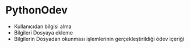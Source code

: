 # PythonOdev
- Kullanıcıdan bilgisi alma
- Bilgileri Dosyaya ekleme
- Bilgilerin Dosyadan okunması
işlemlerinin gerçekleştirildiği ödev içeriği

